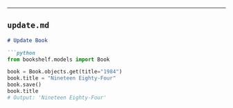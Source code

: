 
---

## **`update.md`**
```markdown
# Update Book

```python
from bookshelf.models import Book

book = Book.objects.get(title="1984")
book.title = "Nineteen Eighty-Four"
book.save()
book.title
# Output: 'Nineteen Eighty-Four'
